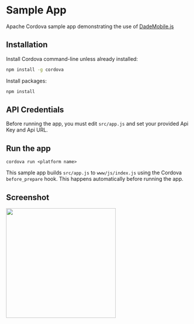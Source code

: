 # Sample App
Apache Cordova sample app demonstrating the use of [DadeMobile.js](https://www.npmjs.com/package/@dadesystems/dademobile)

## Installation
Install Cordova command-line unless already installed:

```bash
npm install -g cordova
```

Install packages:

```bash
npm install
```

## API Credentials
Before running the app, you must edit `src/app.js` and set your provided Api Key and Api URL.

## Run the app
```
cordova run <platform name>
```

This sample app builds `src/app.js` to `www/js/index.js` using the Cordova `before_prepare` hook. This happens automatically before running the app.

## Screenshot
<img width="300px" src="https://user-images.githubusercontent.com/981517/52605391-ad2f8980-2e3c-11e9-887b-3c03580f41a5.jpg">
